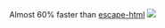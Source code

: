 Almost 60% faster than [escape-html](https://github.com/component/escape-html)
![](https://lzc-personal-resource.oss-cn-beijing.aliyuncs.com/20230201032308.png)

